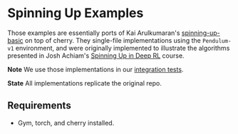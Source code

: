 
# Spinning Up Examples

Those examples are essentially ports of Kai Arulkumaran's [spinning-up-basic](https://github.com/Kaixhin/spinning-up-basic) on top of cherry.
They single-file implementations using the `Pendulum-v1` environment, and were originally implemented to illustrate the algorithms presented in Josh Achiam's [Spinning Up in Deep RL](http://spinningup.openai.com/) course.

**Note** We use those implementations in our [integration tests](../../tests/integration/).

**State** All implementations replicate the original repo.

## Requirements

* Gym, torch, and cherry installed.
